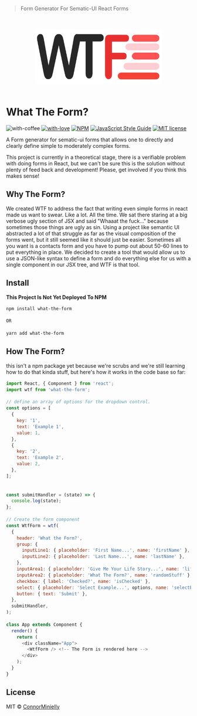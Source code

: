 > Form Generator For Sematic-UI React Forms

<p align="center">
  <br /><br />
  <img src="./resources/wtf-logo.svg" alt="WTF" height="150" />
  <br /><br />
</p>

# What The Form?

![with-coffee](https://img.shields.io/badge/made%20with-%E2%98%95%EF%B8%8F%20coffee-yellow.svg)
[![with-love](https://img.shields.io/badge/made%20with-%F0%9F%92%8C-red.svg)](http://www.neopets.com/) [![NPM](https://img.shields.io/npm/v/what-the-form.svg)](https://www.npmjs.com/package/what-the-form) [![JavaScript Style Guide](https://img.shields.io/badge/code_style-standard-brightgreen.svg)](https://standardjs.com) [![MIT license](https://img.shields.io/badge/License-MIT-blue.svg)](https://lbesson.mit-license.org/)

A Form generator for sematic-ui forms that allows one to directly and clearly define simple to moderately complex forms.

This project is currently in a theoretical stage, there is a verifiable problem with doing forms in React, but we can't be sure this is the solution without plenty of feed back and development! Please, get involved if you think this makes sense!

## Why The Form?

We created WTF to address the fact that writing even simple forms in react made us want to swear. Like a lot. All the time. We sat there staring at a big verbose ugly section of JSX and said "Whaaat the fuck..." because sometimes those things are ugly as sin. Using a project like semantic UI abstracted a lot of that struggle as far as the visual composition of the forms went, but it still seemed like it should just be easier. Sometimes all you want is a contacts form and you have to pump out about 50-60 lines to put everything in place. We decided to create a tool that would allow us to use a JSON-like syntax to define a form and do everything else for us with a single component in our JSX tree, and WTF is that tool.

## Install

**This Project Is Not Yet Deployed To NPM**

```bash
npm install what-the-form

OR

yarn add what-the-form
```

## How The Form?

this isn't a npm package yet because we're scrubs and we're still learning how to do that kinda stuff, but here's how it works in the code base so far:

```javascript
import React, { Component } from 'react';
import wtf from 'what-the-form';

// define an array of options for the dropdown control.
const options = [
  {
    key: '1',
    text: 'Example 1',
    value: 1,
  },
  {
    key: '2',
    text: 'Example 2',
    value: 2,
  },
];


const submitHandler = (state) => {
  console.log(state);
};

// Create the form component
const WtfForm = wtf(
  {
    header: 'What the Form?',
    group: {
      inputLine1: { placeholder: 'First Name...', name: 'firstName' },
      inputLine2: { placeholder: 'Last Name...', name: 'lastName' },
    },
    inputArea1: { placeholder: 'Give Me Your Life Story...', name: 'lifeStory' },
    inputArea2: { placeholder: 'What The Form?', name: 'randomStuff' },
    checkbox: { label: 'Checked?', name: 'isChecked' },
    select: { placeholder: 'Select Example...', options, name: 'selectExample' },
    button: { text: 'Submit' },
  },
  submitHandler,
);

class App extends Component {
  render() {
    return (
      <div className="App">
        <WtfForm /> <!-- The Form is rendered here -->
      </div>
    );
  }
}
```

## License

MIT © [ConnorMinielly](https://github.com/ConnorMinielly)
